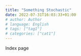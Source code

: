 ```yaml
---
title: "Something Stochastic"
date: 2022-07-31T16:03:33+01:00
# author: Author
# language: English
# tags: ["tag1"]
# categories: ["cat1"]
---
```


Index page
